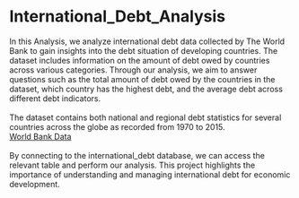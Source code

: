 # International_Debt_Analysis
In this Analysis, we analyze international debt data collected by The World Bank to gain insights into the debt situation of developing countries. The dataset includes information on the amount of debt owed by countries across various categories. Through our analysis, we aim to answer questions such as the total amount of debt owed by the countries in the dataset, which country has the highest debt, and the average debt across different debt indicators.
<br />
<br />
The dataset contains both national and regional debt statistics for several countries across the globe as recorded from  1970 to 2015. <br /> [World Bank Data](https://datatopics.worldbank.org/debt/ids/country/CHN) 
<br />
<br />
By connecting to the international_debt database, we can access the relevant table and perform our analysis. This project highlights the importance of understanding and managing international debt for economic development.

